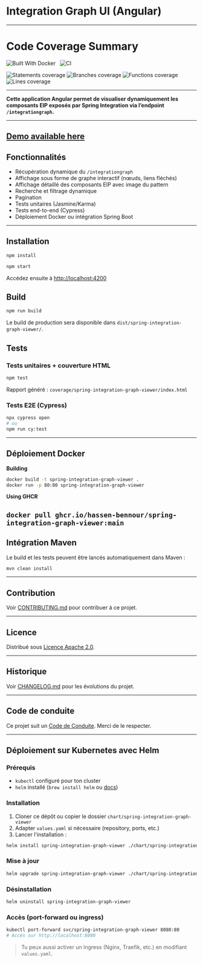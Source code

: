 # Integration Graph UI (Angular)

----------------------------------
# Code Coverage Summary
![Built With Docker](https://img.shields.io/badge/Built_With-Docker-informational?style=flat&logo=docker)
&nbsp;
![CI](https://github.com/Hassen-BENNOUR/spring-integration-graph-viewer/actions/workflows/ci.yml/badge.svg)

<!-- coverage start -->
![Statements coverage](https://img.shields.io/badge/Statements-66.32%25-yellow)
![Branches coverage](https://img.shields.io/badge/Branches-31.03%25-yellow)
![Functions coverage](https://img.shields.io/badge/Functions-67.06%25-yellow)
![Lines coverage](https://img.shields.io/badge/Lines-65.47%25-yellow)
<!-- coverage end -->

----------------------------------
**Cette application Angular permet de visualiser dynamiquement les composants EIP exposés par Spring Integration via l’endpoint `/integrationgraph`.**

----------------------------------

## [**Demo available here**](https://hassen-bennour.github.io/spring-integration-graph-viewer/)

## Fonctionnalités

- Récupération dynamique du `/integrationgraph`
- Affichage sous forme de graphe interactif (nœuds, liens fléchés)
- Affichage détaillé des composants EIP avec image du pattern
- Recherche et filtrage dynamique
- Pagination
- Tests unitaires (Jasmine/Karma)
- Tests end-to-end (Cypress)
- Déploiement Docker ou intégration Spring Boot

----------------------------------

## Installation

```bash
npm install
```
```bash
npm start
```

Accédez ensuite à [http://localhost:4200](http://localhost:4200)

## Build

```bash
npm run build
```

Le build de production sera disponible dans `dist/spring-integration-graph-viewer/`.

## Tests

### Tests unitaires + couverture HTML

```bash
npm test
```

Rapport généré : `coverage/spring-integration-graph-viewer/index.html`

### Tests E2E (Cypress)

```bash
npx cypress open
# ou
npm run cy:test
```

----------------------------------

## Déploiement Docker
**Building**
```bash
docker build -t spring-integration-graph-viewer .
docker run -p 80:80 spring-integration-graph-viewer
```

**Using GHCR**

`docker pull ghcr.io/hassen-bennour/spring-integration-graph-viewer:main
`
----------------------------------

## Intégration Maven

Le build et les tests peuvent être lancés automatiquement dans Maven :

```bash
mvn clean install
```

----------------------------------

## Contribution

Voir [CONTRIBUTING.md](CONTRIBUTING.md) pour contribuer à ce projet.

----------------------------------

## Licence

Distribué sous [Licence Apache 2.0](LICENSE).

----------------------------------

## Historique

Voir [CHANGELOG.md](CHANGELOG.md) pour les évolutions du projet.

----------------------------------

## Code de conduite

Ce projet suit un [Code de Conduite](CODE_OF_CONDUCT.md). Merci de le respecter.

----------------------------------

## Déploiement sur Kubernetes avec Helm

### Prérequis

- `kubectl` configuré pour ton cluster
- `helm` installé (`brew install helm` ou [docs](https://helm.sh))

### Installation

1. Cloner ce dépôt ou copier le dossier `chart/spring-integration-graph-viewer`
2. Adapter `values.yaml` si nécessaire (repository, ports, etc.)
3. Lancer l'installation :

```bash
helm install spring-integration-graph-viewer ./chart/spring-integration-graph-viewer
```

### Mise à jour

```bash
helm upgrade spring-integration-graph-viewer ./chart/spring-integration-graph-viewer
```

### Désinstallation

```bash
helm uninstall spring-integration-graph-viewer
```

### Accès (port-forward ou ingress)

```bash
kubectl port-forward svc/spring-integration-graph-viewer 8080:80
# Accès sur http://localhost:8080
```

> Tu peux aussi activer un Ingress (Nginx, Traefik, etc.) en modifiant `values.yaml`.
